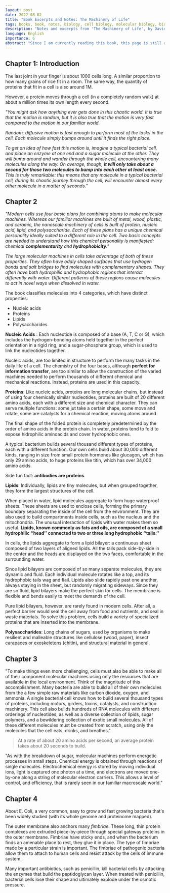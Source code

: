 ```yaml
---
layout: post
date: 2022-08-02
title: "Book Excerpts and Notes: The Machinery of Life"
tags: books, book, notes, biology, cell biology, molecular biology, biochemistry, science
description: "Notes and excerpts from 'The Machinery of Life', by David S. Goodsell."
language: English
importance: 6
abstract: "Since I am currently reading this book, this page is still a very rough sketch and work in progress."
---
```


## Chapter 1: Introduction

The last joint in your finger is about 1000 cells long. A similar proportion to how many grains of rice fit in a room. The same way, the quantity of proteins that fit in a cell is also around 1M.

However, a protein moves through a cell (in a completely random walk) at about a million times its own length every second.

*"You might ask how anything ever gets done in this chaotic world. It
is true that the motion is random, but it is also true that the motion is
very fast compared to the motion in our familiar world.*

*Random, diffusive motion is fast enough to perform most of the tasks in the cell. Each molecule simply bumps around until it finds the right place.*

*To get an idea of how fast this motion is, imagine a typical bacterial
cell, and place an enzyme at one end and a sugar
molecule at the other. They will bump around and wander through the
whole cell, encountering many molecules along the way. On average,
though, **it will only take about a second for those two molecules to
bump into each other at least once.** This is truly remarkable: this means
that any molecule in a typical bacterial cell, during its chaotic journey
through the cell, will encounter almost every other molecule in a
matter of seconds."*


## Chapter 2

*"Modern cells use four basic plans for combining atoms to make
molecular machines. Whereas our familiar machines are built of
metal, wood, plastic, and ceramic, the nanoscale machinery of cells
is built of protein, nucleic acid, lipid, and polysaccharide. Each of
these plans has a unique chemical personality ideally suited to a
different role in the cell. Two basic concepts are needed to understand
how this chemical personality is manifested: chemical **complementarity** and **hydrophobicity**."*

*The large molecular machines in cells take advantage of both of these
properties. They often have oddly shaped surfaces that use hydrogen
bonds and salt bridges to find molecules with complementary shapes.
They often have both hydrophilic and hydrophobic regions that interact
differently with water. Different patterns of these regions cause molecules to act in novel ways when dissolved in water.*

The book classifies molecules into 4 categories, which have distinct properties:

- Nucleic acids
- Proteins
- Lipids
- Polysaccharides

**Nucleic Acids** :  Each nucleotide is composed of a base (A, T, C or G), which includes the hydrogen-bonding atoms held together in the perfect orientation in a rigid ring, and a sugar-phosphate group, which is used to link the nucleotides together.

Nucleic acids, are too limited in structure to perform the
many tasks in the daily life of a cell. The chemistry of the four bases,
although **perfect for information transfer**, are too similar to allow the
construction of the varied machines needed to perform thousands of
different chemical and mechanical reactions. Instead, proteins are used
in this capacity.

**Proteins**: Like nucleic acids, proteins are long molecular chains,
but instead of using four chemically similar nucleotides, proteins are
built of 20 different amino acids, each with a different size and chemical
character. They can serve multiple functions: some jut take a certain shape, some move and rotate, some are catalysts for a chemical reaction, moving atoms around.

The final shape of the folded protein is completely predetermined by the order of amino acids in the protein chain. In water, proteins tend to fold to expose hidrophilic aminoacids and cover hydrophobic ones.

A typical bacterium builds several thousand different types of proteins, each with a different function. Our own cells build about 30,000 different kinds, ranging in size from small protein hormones like glucagon, which has only 29 amino acids, to huge proteins like titin, which has over 34,000 amino acids.

Side fun fact: **antibodies are proteins**.

**Lipids**: Individually, lipids are tiny molecules, but when grouped together,
they form the largest structures of the cell. 

When placed in water, lipid molecules aggregate to form huge waterproof sheets. These sheets are used to enclose cells, forming the primary boundary separating the inside of the cell from the environment. They are also used to build compartments inside cells, such as the nucleus and the mitochondria. The unusual interaction of lipids with water makes them so useful. **Lipids, known commonly as fats and oils, are composed of a small hydrophilic ‘‘head’’ connected to two or three long hydrophobic ‘‘tails.’’**

In cells, the lipids aggregate to form a lipid bilayer: a
continuous sheet composed of two layers of aligned lipids.
All the tails pack side-by-side in the center and the heads are displayed
on the two faces, comfortable in the surrounding water.

Since lipid bilayers are composed of so many separate molecules,
they are dynamic and fluid. Each individual molecule rotates like a
top, and its hydrophobic tails wag and flail. Lipids also slide rapidly
past one another, always staying in the sheet, but randomly migrating
sideways. Since they are so fluid, lipid bilayers make the perfect skin
for cells. The membrane is flexible and bends easily to meet the
demands of the cell.

Pure lipid bilayers, however, are rarely found in modern cells. After
all, a perfect barrier would seal the cell away from food and nutrients,
and seal in waste materials. To solve this problem, cells build a variety
of specialized proteins that are inserted into the membrane. 


**Polysaccharides**: Long chains of sugars, used by organisms to make resilient and malleable structures like cellulose (wood, paper), insect carapaces or exoskeletons (chitin), and structural material in general.

## Chapter 3

"To make things even more challenging, cells must also be able to make all of their component molecular machines using only the resources that are available in the local environment. Think of the magnitude of this accomplishment. Many bacteria are able to build all of their own molecules from the a few simple raw materials like carbon dioxide, oxygen, and ammonia. A single bacterial cell knows how to build several thousand types of proteins, including motors, girders, toxins, catalysts, and construction machinery. This cell also builds hundreds of RNA molecules with different orderings of nucleotides, as well as a diverse collection of lipids, sugar polymers, and a bewildering collection of exotic small molecules. All of these different molecules must be created from scratch, using only the molecules that the cell eats, drinks, and breathes."

> At a rate of about 20 amino acids per second, an average protein takes about 20 seconds to build.

"As with the breakdown of sugar, molecular machines perform  energetic processes in small steps. Chemical energy is obtained through reactions of single molecules. Electrochemical energy is stored by moving individual ions, light is captured one photon at a time, and electrons are moved one-by-one along a string of molecular electron carriers. This allows a level of control, and efficiency, that is rarely seen in our familiar macroscale world."

## Chapter 4

About E. Coli, a very common, easy to grow and fast growing bacteria that's been widely studied (with its whole genome and proteinome mapped).

The outer membrane also anchors many *fimbriae*. These long, thin protein complexes are extruded piece-by-piece through special gateway proteins in
the outer membrane. Fimbriae have sticky ends, and when the bacterium finds an amenable place to rest, they glue it in place. The type of
fimbriae made by a particular strain is important. The fimbriae of
pathogenic bacteria allow them to attach to human cells and resist
attack by the cells of immune system.

Many important antibiotics, such as penicillin, kill bacterial cells by attacking the enzymes that build the peptidoglycan layer. When treated with penicillin, bacterial cells lose their
shape and ultimately explode under the osmotic pressure.

